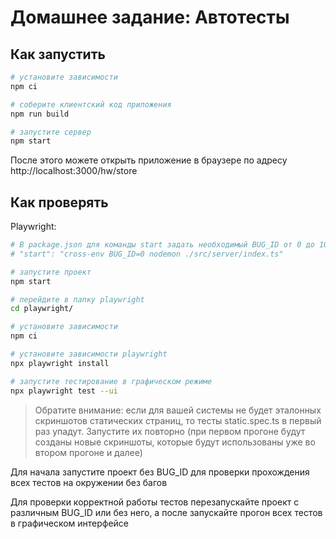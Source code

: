 # Домашнее задание: Автотесты

## Как запустить

```sh
# установите зависимости
npm ci

# соберите клиентский код приложения
npm run build

# запустите сервер
npm start
```

После этого можете открыть приложение в браузере по адресу http://localhost:3000/hw/store

## Как проверять

Playwright: <br/>

```sh
# В package.json для команды start задать необходимый BUG_ID от 0 до 10 (где 0 - это запуск без багов)
# "start": "cross-env BUG_ID=0 nodemon ./src/server/index.ts"

# запустите проект
npm start

# перейдите в папку playwright
cd playwright/

# установите зависимости
npm ci

# установите зависимости playwright
npx playwright install

# запустите тестирование в графическом режиме
npx playwright test --ui 
```

> Обратите внимание: если для вашей системы не будет эталонных скриншотов статических страниц, то тесты static.spec.ts в первый раз упадут. Запустите их повторно (при первом прогоне будут созданы новые скриншоты, которые будут использованы уже во втором прогоне и далее)

Для начала запустите проект без BUG_ID для проверки прохождения всех тестов на окружении без багов

Для проверки корректной работы тестов перезапускайте проект с различным BUG_ID или без него, а после запускайте прогон всех тестов в графическом интерфейсе
